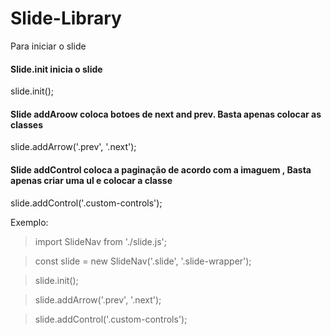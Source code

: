 # Slide-Library
 Para iniciar o slide
 
 
#### Slide.init inicia o slide
slide.init();

####  Slide addAroow coloca botoes de next and prev. Basta apenas colocar as classes 
slide.addArrow('.prev', '.next');

#### Slide addControl coloca a paginação de acordo com a imaguem , Basta apenas criar uma ul e colocar a classe
slide.addControl('.custom-controls');


Exemplo: 

>import SlideNav from './slide.js';

>const slide = new SlideNav('.slide', '.slide-wrapper');

>slide.init();

>slide.addArrow('.prev', '.next');

>slide.addControl('.custom-controls');
